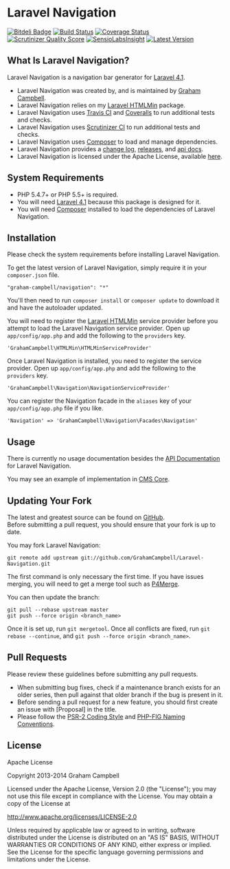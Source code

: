 Laravel Navigation
==================


[![Bitdeli Badge](https://d2weczhvl823v0.cloudfront.net/GrahamCampbell/Laravel-Navigation/trend.png)](https://bitdeli.com/free "Bitdeli Badge")
[![Build Status](https://travis-ci.org/GrahamCampbell/Laravel-Navigation.png)](https://travis-ci.org/GrahamCampbell/Laravel-Navigation)
[![Coverage Status](https://coveralls.io/repos/GrahamCampbell/Laravel-Navigation/badge.png)](https://coveralls.io/r/GrahamCampbell/Laravel-Navigation)
[![Scrutinizer Quality Score](https://scrutinizer-ci.com/g/GrahamCampbell/Laravel-Navigation/badges/quality-score.png?s=00adc2bf1ad673660b1955e237fbf8ce7979dca2)](https://scrutinizer-ci.com/g/GrahamCampbell/Laravel-Navigation)
[![SensioLabsInsight](https://insight.sensiolabs.com/projects/abdd3547-d882-4b7d-8ed4-3e01bb1967c5/mini.png)](https://insight.sensiolabs.com/projects/abdd3547-d882-4b7d-8ed4-3e01bb1967c5)
[![Latest Version](https://poser.pugx.org/graham-campbell/navigation/v/stable.png)](https://packagist.org/packages/graham-campbell/navigation)


## What Is Laravel Navigation?

Laravel Navigation is a navigation bar generator for [Laravel 4.1](http://laravel.com).  

* Laravel Navigation was created by, and is maintained by [Graham Campbell](https://github.com/GrahamCampbell).  
* Laravel Navigation relies on my [Laravel HTMLMin](https://github.com/GrahamCampbell/Laravel-HTMLMin) package.  
* Laravel Navigation uses [Travis CI](https://travis-ci.org/GrahamCampbell/Laravel-Navigation) and [Coveralls](https://coveralls.io/r/GrahamCampbell/Laravel-Navigation) to run additional tests and checks.  
* Laravel Navigation uses [Scrutinizer CI](https://scrutinizer-ci.com/g/GrahamCampbell/Laravel-Navigation) to run additional tests and checks.  
* Laravel Navigation uses [Composer](https://getcomposer.org) to load and manage dependencies.  
* Laravel Navigation provides a [change log](https://github.com/GrahamCampbell/Laravel-Navigation/blob/master/CHANGELOG.md), [releases](https://github.com/GrahamCampbell/Laravel-Navigation/releases), and [api docs](http://grahamcampbell.github.io/Laravel-Navigation).  
* Laravel Navigation is licensed under the Apache License, available [here](https://github.com/GrahamCampbell/Laravel-Navigation/blob/master/LICENSE.md).  


## System Requirements

* PHP 5.4.7+ or PHP 5.5+ is required.  
* You will need [Laravel 4.1](http://laravel.com) because this package is designed for it.  
* You will need [Composer](https://getcomposer.org) installed to load the dependencies of Laravel Navigation.  


## Installation

Please check the system requirements before installing Laravel Navigation.  

To get the latest version of Laravel Navigation, simply require it in your `composer.json` file.  

`"graham-campbell/navigation": "*"`  

You'll then need to run `composer install` or `composer update` to download it and have the autoloader updated.  

You will need to register the [Laravel HTMLMin](https://github.com/GrahamCampbell/Laravel-HTMLMin) service provider before you attempt to load the Laravel Navigation service provider. Open up `app/config/app.php` and add the following to the `providers` key.  

`'GrahamCampbell\HTMLMin\HTMLMinServiceProvider'`  

Once Laravel Navigation is installed, you need to register the service provider. Open up `app/config/app.php` and add the following to the `providers` key.  

`'GrahamCampbell\Navigation\NavigationServiceProvider'`  

You can register the Navigation facade in the `aliases` key of your `app/config/app.php` file if you like.  

`'Navigation' => 'GrahamCampbell\Navigation\Facades\Navigation'`  


## Usage

There is currently no usage documentation besides the [API Documentation](http://grahamcampbell.github.io/Laravel-Navigation
) for Laravel Navigation.  

You may see an example of implementation in [CMS Core](https://github.com/GrahamCampbell/CMS-Core).  


## Updating Your Fork

The latest and greatest source can be found on [GitHub](https://github.com/GrahamCampbell/Laravel-Navigation).  
Before submitting a pull request, you should ensure that your fork is up to date.  

You may fork Laravel Navigation:  

    git remote add upstream git://github.com/GrahamCampbell/Laravel-Navigation.git

The first command is only necessary the first time. If you have issues merging, you will need to get a merge tool such as [P4Merge](http://perforce.com/product/components/perforce_visual_merge_and_diff_tools).  

You can then update the branch:  

    git pull --rebase upstream master
    git push --force origin <branch_name>

Once it is set up, run `git mergetool`. Once all conflicts are fixed, run `git rebase --continue`, and `git push --force origin <branch_name>`.  


## Pull Requests

Please review these guidelines before submitting any pull requests.  

* When submitting bug fixes, check if a maintenance branch exists for an older series, then pull against that older branch if the bug is present in it.  
* Before sending a pull request for a new feature, you should first create an issue with [Proposal] in the title.  
* Please follow the [PSR-2 Coding Style](https://github.com/php-fig/fig-standards/blob/master/accepted/PSR-2-coding-style-guide.md) and [PHP-FIG Naming Conventions](https://github.com/php-fig/fig-standards/blob/master/bylaws/002-psr-naming-conventions.md).  


## License

Apache License  

Copyright 2013-2014 Graham Campbell  

Licensed under the Apache License, Version 2.0 (the "License");
you may not use this file except in compliance with the License.
You may obtain a copy of the License at  

 http://www.apache.org/licenses/LICENSE-2.0  

Unless required by applicable law or agreed to in writing, software
distributed under the License is distributed on an "AS IS" BASIS,
WITHOUT WARRANTIES OR CONDITIONS OF ANY KIND, either express or implied.
See the License for the specific language governing permissions and
limitations under the License.  
